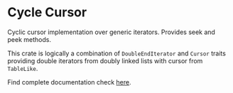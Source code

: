 # Cycle Cursor

Cyclic cursor implementation over generic iterators. Provides seek and peek methods.

This crate is logically a combination of `DoubleEndIterator` and `Cursor` traits providing double iterators from doubly linked lists with cursor from `TableLike`.

Find complete documentation check [here](https://docs.rs/cycle_cursor/latest/cycle_cursor/).

